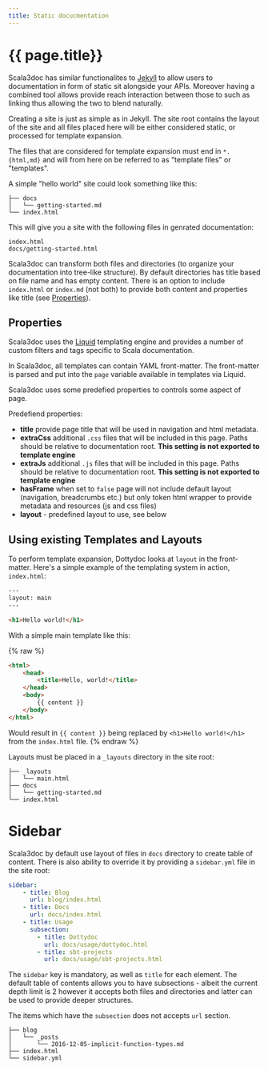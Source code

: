 ```yaml
---
title: Static docucmentation
---
```


# {{ page.title}}

Scala3doc has similar functionalites to [Jekyll](http://jekyllrb.com/) to allow users to documentation in form of static sit alongside your APIs. Moreover having a combined tool allows provide reach interaction between those to such as linking thus allowing the two to
blend naturally.

Creating a site is just as simple as in Jekyll. The site root contains the
layout of the site and all files placed here will be either considered static,
or processed for template expansion.

The files that are considered for template expansion must end in `*.{html,md}`
and will from here on be referred to as "template files" or "templates".

A simple "hello world" site could look something like this:

```
├── docs
│   └── getting-started.md
└── index.html
```

This will give you a site with the following files in genrated documentation:

```
index.html
docs/getting-started.html
```

Scala3doc can transform both files and directories (to organize your documentation into tree-like structure). By default directories has title based on file name and has empty content. There is an option to include `index.html` or `index.md` (not both) to provide both content and properties like title (see [Properties](#properties)).

## Properties

Scala3doc uses the [Liquid](https://shopify.github.io/liquid/) templating engine
and provides a number of custom filters and tags specific to Scala
documentation.

In Scala3doc, all templates can contain YAML front-matter. The front-matter
is parsed and put into the `page` variable available in templates via Liquid.

Scala3doc uses some predefied properties to controls some aspect of page.

Predefiend properties:

 - **title** provide page title that will be used in navigation and html metadata.
 - **extraCss** additional `.css` files that will be included in this page. Paths should be relative to documentation root. **This setting is not exported to template engine**
 - **extraJs** additional `.js` files that will be included in this page. Paths should be relative to documentation root. **This setting is not exported to template engine**
 - **hasFrame** when set to `false` page will not include default layout (navigation, breadcrumbs etc.) but only token html wrapper to provide metadata and resources (js and css files)
- **layout** - predefined layout to use, see below


## Using existing Templates and Layouts

To perform template expansion, Dottydoc looks at `layout` in the front-matter.
Here's a simple example of the templating system in action, `index.html`:

```html
---
layout: main
---

<h1>Hello world!</h1>
```

With a simple main template like this:

{% raw %}
```html
<html>
    <head>
        <title>Hello, world!</title>
    </head>
    <body>
        {{ content }}
    </body>
</html>
```

Would result in `{{ content }}` being replaced by `<h1>Hello world!</h1>` from
the `index.html` file.
{% endraw %}

Layouts must be placed in a `_layouts` directory in the site root:

```
├── _layouts
│   └── main.html
├── docs
│   └── getting-started.md
└── index.html
```

Sidebar
=======
Scala3doc by default use layout of files in `docs` directory to create table of content. There is also ability to override it by providing a `sidebar.yml` file in the site root:

```yaml
sidebar:
    - title: Blog
      url: blog/index.html
    - title: Docs
      url: docs/index.html
    - title: Usage
      subsection:
        - title: Dottydoc
          url: docs/usage/dottydoc.html
        - title: sbt-projects
          url: docs/usage/sbt-projects.html
```

The `sidebar` key is mandatory, as well as `title` for each element. The
default table of contents allows you to have subsections - albeit the current
depth limit is 2 however it accepts both files and directories and latter can be used to provide deeper structures.

The items which have the `subsection` does not accepts `url` section.

```
├── blog
│   └── _posts
│       └── 2016-12-05-implicit-function-types.md
├── index.html
└── sidebar.yml
```
